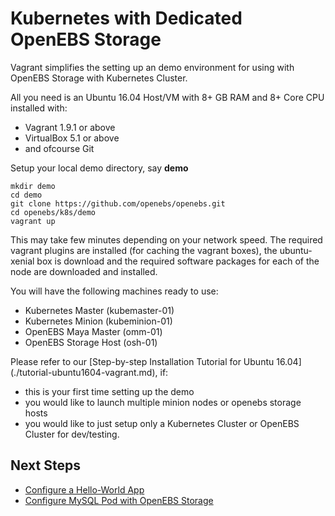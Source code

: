 # Kubernetes with Dedicated OpenEBS Storage

Vagrant simplifies the setting up an demo environment for using with OpenEBS Storage with Kubernetes Cluster. 

All you need is an Ubuntu 16.04 Host/VM with 8+ GB RAM and 8+ Core CPU installed with:
- Vagrant 1.9.1 or above
- VirtualBox 5.1 or above
- and ofcourse Git

Setup your local demo directory, say **demo**

```
mkdir demo
cd demo
git clone https://github.com/openebs/openebs.git
cd openebs/k8s/demo
vagrant up
```

This may take few minutes depending on your network speed. The required vagrant plugins are installed (for caching the vagrant boxes), the ubuntu-xenial box is download and the required software packages for each of the node are downloaded and installed.

You will have the following machines ready to use:
- Kubernetes Master (kubemaster-01)
- Kubernetes Minion (kubeminion-01)
- OpenEBS Maya Master (omm-01)
- OpenEBS Storage Host (osh-01)

Please refer to our [Step-by-step Installation Tutorial for Ubuntu 16.04] (./tutorial-ubuntu1604-vagrant.md), if:
- this is your first time setting up the demo
- you would like to launch multiple minion nodes or openebs storage hosts
- you would like to just setup only a Kubernetes Cluster or OpenEBS Cluster for dev/testing.

## Next Steps
- [Configure a Hello-World App](./run-k8s-hello-world.md)
- [Configure MySQL Pod with OpenEBS Storage](./run-mysql-openebs.md)
